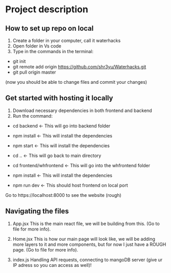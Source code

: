 # Project description

## How to set up repo on local
1. Create a folder in your computer, call it waterhacks
2. Open folder in Vs code
3. Type in the commands in the terminal:

- git init
- git remote add origin https://github.com/shr3yu/Waterhacks.git
- git pull origin master

(now you should be able to change files and commit your changes)

## Get started with hosting it locally 
1. Download necessary dependencies in both frontend and backend
2. Run the command:


- cd backend <- This will go into backend folder
- npm install <- This will install the dependencies
- npm start <- This will install the dependencies
- cd .. <- This will go back to main directory

- cd frontend/whfrontend <- This will go into the whfrontend folder
- npm install <- This will install the dependencies
- npm run dev <- This should host frontend on local port

Go to https://localhost:8000 to see the website (rough)

## Navigating the files

1. App.jsx
This is the main react file, we will be building from this. (Go to file for more info).

2. Home.jsx
This is how our main page will look like, we will be adding more layers to it and more components, but for now I just have a ROUGH page. (Go to file for more info).

3. index.js
Handling API requests, connecting to mangoDB server (give ur IP adress so you can access as well)!
